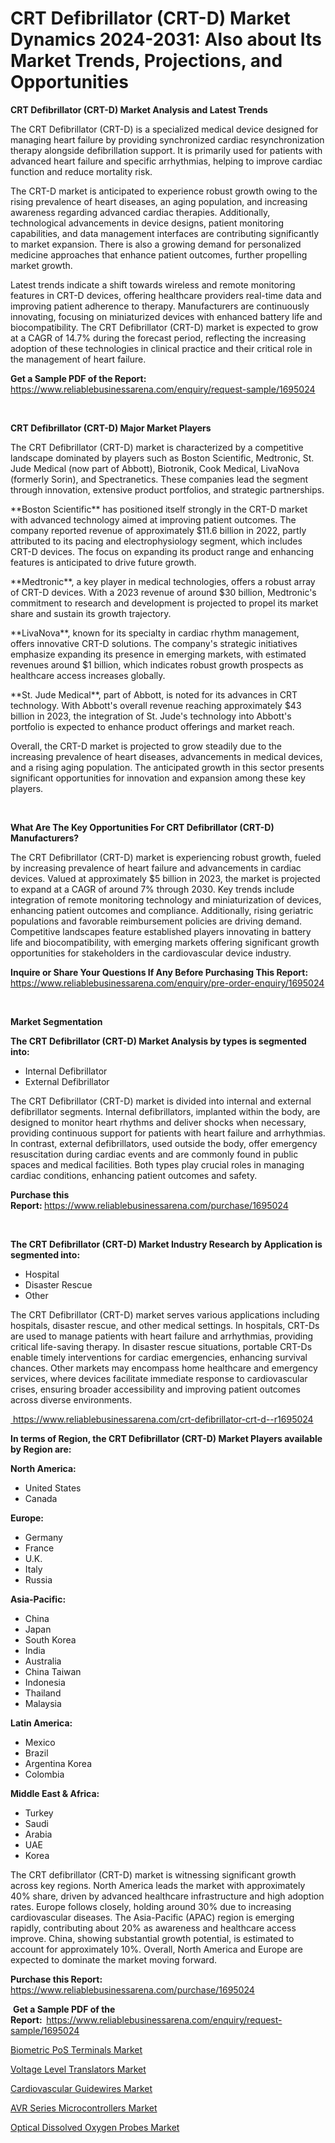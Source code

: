 <p><h1>CRT Defibrillator (CRT-D) Market Dynamics 2024-2031: Also about Its Market Trends, Projections, and Opportunities</h1></p><p><strong>CRT Defibrillator (CRT-D) Market Analysis and Latest Trends</strong></p>
<p><p>The CRT Defibrillator (CRT-D) is a specialized medical device designed for managing heart failure by providing synchronized cardiac resynchronization therapy alongside defibrillation support. It is primarily used for patients with advanced heart failure and specific arrhythmias, helping to improve cardiac function and reduce mortality risk.</p><p>The CRT-D market is anticipated to experience robust growth owing to the rising prevalence of heart diseases, an aging population, and increasing awareness regarding advanced cardiac therapies. Additionally, technological advancements in device designs, patient monitoring capabilities, and data management interfaces are contributing significantly to market expansion. There is also a growing demand for personalized medicine approaches that enhance patient outcomes, further propelling market growth.</p><p>Latest trends indicate a shift towards wireless and remote monitoring features in CRT-D devices, offering healthcare providers real-time data and improving patient adherence to therapy. Manufacturers are continuously innovating, focusing on miniaturized devices with enhanced battery life and biocompatibility. The CRT Defibrillator (CRT-D) market is expected to grow at a CAGR of 14.7% during the forecast period, reflecting the increasing adoption of these technologies in clinical practice and their critical role in the management of heart failure.</p></p>
<p><strong>Get a Sample PDF of the Report:&nbsp;</strong> <a href="https://www.reliablebusinessarena.com/enquiry/request-sample/1695024?utm_campaign=1331&utm_medium=2&utm_source=Github&utm_content=ia&utm_term=06102024&utm_id=crt-defibrillator-crt-d">https://www.reliablebusinessarena.com/enquiry/request-sample/1695024</a></p>
<p>&nbsp;</p>
<p><strong>CRT Defibrillator (CRT-D) Major Market Players</strong></p>
<p><p>The CRT Defibrillator (CRT-D) market is characterized by a competitive landscape dominated by players such as Boston Scientific, Medtronic, St. Jude Medical (now part of Abbott), Biotronik, Cook Medical, LivaNova (formerly Sorin), and Spectranetics. These companies lead the segment through innovation, extensive product portfolios, and strategic partnerships.</p><p>**Boston Scientific** has positioned itself strongly in the CRT-D market with advanced technology aimed at improving patient outcomes. The company reported revenue of approximately $11.6 billion in 2022, partly attributed to its pacing and electrophysiology segment, which includes CRT-D devices. The focus on expanding its product range and enhancing features is anticipated to drive future growth.</p><p>**Medtronic**, a key player in medical technologies, offers a robust array of CRT-D devices. With a 2023 revenue of around $30 billion, Medtronic's commitment to research and development is projected to propel its market share and sustain its growth trajectory.</p><p>**LivaNova**, known for its specialty in cardiac rhythm management, offers innovative CRT-D solutions. The company's strategic initiatives emphasize expanding its presence in emerging markets, with estimated revenues around $1 billion, which indicates robust growth prospects as healthcare access increases globally.</p><p>**St. Jude Medical**, part of Abbott, is noted for its advances in CRT technology. With Abbott's overall revenue reaching approximately $43 billion in 2023, the integration of St. Jude's technology into Abbott's portfolio is expected to enhance product offerings and market reach.</p><p>Overall, the CRT-D market is projected to grow steadily due to the increasing prevalence of heart diseases, advancements in medical devices, and a rising aging population. The anticipated growth in this sector presents significant opportunities for innovation and expansion among these key players.</p></p>
<p>&nbsp;</p>
<p><strong>What Are The Key Opportunities For CRT Defibrillator (CRT-D) Manufacturers?</strong></p>
<p><p>The CRT Defibrillator (CRT-D) market is experiencing robust growth, fueled by increasing prevalence of heart failure and advancements in cardiac devices. Valued at approximately $5 billion in 2023, the market is projected to expand at a CAGR of around 7% through 2030. Key trends include integration of remote monitoring technology and miniaturization of devices, enhancing patient outcomes and compliance. Additionally, rising geriatric populations and favorable reimbursement policies are driving demand. Competitive landscapes feature established players innovating in battery life and biocompatibility, with emerging markets offering significant growth opportunities for stakeholders in the cardiovascular device industry.</p></p>
<p><strong>Inquire or Share Your Questions If Any Before Purchasing This Report:</strong> <a href="https://www.reliablebusinessarena.com/enquiry/pre-order-enquiry/1695024?utm_campaign=1331&utm_medium=2&utm_source=Github&utm_content=ia&utm_term=06102024&utm_id=crt-defibrillator-crt-d">https://www.reliablebusinessarena.com/enquiry/pre-order-enquiry/1695024</a></p>
<p>&nbsp;</p>
<p><strong>Market Segmentation</strong></p>
<p><strong>The CRT Defibrillator (CRT-D) Market Analysis by types is segmented into:</strong></p>
<p><ul><li>Internal Defibrillator</li><li>External Defibrillator</li></ul></p>
<p><p>The CRT Defibrillator (CRT-D) market is divided into internal and external defibrillator segments. Internal defibrillators, implanted within the body, are designed to monitor heart rhythms and deliver shocks when necessary, providing continuous support for patients with heart failure and arrhythmias. In contrast, external defibrillators, used outside the body, offer emergency resuscitation during cardiac events and are commonly found in public spaces and medical facilities. Both types play crucial roles in managing cardiac conditions, enhancing patient outcomes and safety.</p></p>
<p><strong>Purchase this Report:&nbsp;</strong><a href="https://www.reliablebusinessarena.com/purchase/1695024?utm_campaign=1331&utm_medium=2&utm_source=Github&utm_content=ia&utm_term=06102024&utm_id=crt-defibrillator-crt-d">https://www.reliablebusinessarena.com/purchase/1695024</a></p>
<p>&nbsp;</p>
<p><strong>The CRT Defibrillator (CRT-D) Market Industry Research by Application is segmented into:</strong></p>
<p><ul><li>Hospital</li><li>Disaster Rescue</li><li>Other</li></ul></p>
<p><p>The CRT Defibrillator (CRT-D) market serves various applications including hospitals, disaster rescue, and other medical settings. In hospitals, CRT-Ds are used to manage patients with heart failure and arrhythmias, providing critical life-saving therapy. In disaster rescue situations, portable CRT-Ds enable timely interventions for cardiac emergencies, enhancing survival chances. Other markets may encompass home healthcare and emergency services, where devices facilitate immediate response to cardiovascular crises, ensuring broader accessibility and improving patient outcomes across diverse environments.</p></p>
<p><a href="https://www.reliablebusinessarena.com/crt-defibrillator-crt-d--r1695024?utm_campaign=1331&utm_medium=2&utm_source=Github&utm_content=ia&utm_term=06102024&utm_id=crt-defibrillator-crt-d">&nbsp;https://www.reliablebusinessarena.com/crt-defibrillator-crt-d--r1695024</a></p>
<p><strong>In terms of Region, the CRT Defibrillator (CRT-D) Market Players available by Region are:</strong></p>
<p>
    <p> <strong> North America: </strong>
        <ul>
            <li>United States</li>
            <li>Canada</li>
        </ul>
        </p> 
    <p> <strong> Europe: </strong>
        <ul>
            <li>Germany</li>
            <li>France</li>
            <li>U.K.</li>
            <li>Italy</li>
            <li>Russia</li>
        </ul>
        </p> 
    <p> <strong> Asia-Pacific: </strong>
        <ul>
            <li>China</li>
            <li>Japan</li>
            <li>South Korea</li>
            <li>India</li>
            <li>Australia</li>
            <li>China Taiwan</li>
            <li>Indonesia</li>
            <li>Thailand</li>
            <li>Malaysia</li>
        </ul>
        </p> 
    <p> <strong> Latin America: </strong>
        <ul>
            <li>Mexico</li>
            <li>Brazil</li>
            <li>Argentina Korea</li>
            <li>Colombia</li>
        </ul>
        </p> 
    <p> <strong> Middle East & Africa: </strong>
        <ul>
            <li>Turkey</li>
            <li>Saudi</li>
            <li>Arabia</li>
            <li>UAE</li>
            <li>Korea</li>
        </ul>
    </p>
    </p>
<p><p>The CRT defibrillator (CRT-D) market is witnessing significant growth across key regions. North America leads the market with approximately 40% share, driven by advanced healthcare infrastructure and high adoption rates. Europe follows closely, holding around 30% due to increasing cardiovascular diseases. The Asia-Pacific (APAC) region is emerging rapidly, contributing about 20% as awareness and healthcare access improve. China, showing substantial growth potential, is estimated to account for approximately 10%. Overall, North America and Europe are expected to dominate the market moving forward.</p></p>
<p><strong>Purchase this Report: </strong><a href="https://www.reliablebusinessarena.com/purchase/1695024?utm_campaign=1331&utm_medium=2&utm_source=Github&utm_content=ia&utm_term=06102024&utm_id=crt-defibrillator-crt-d">https://www.reliablebusinessarena.com/purchase/1695024</a></p>
<p>&nbsp;<strong>Get a Sample PDF of the Report:&nbsp;&nbsp;</strong><a href="https://www.reliablebusinessarena.com/enquiry/request-sample/1695024?utm_campaign=1331&utm_medium=2&utm_source=Github&utm_content=ia&utm_term=06102024&utm_id=crt-defibrillator-crt-d">https://www.reliablebusinessarena.com/enquiry/request-sample/1695024</a></p>
<p><strong></strong></p>
<p><p><a href="https://www.linkedin.com/pulse/biometric-pos-terminals-market-drivers-challenges-forecast-x7yxe?utm_campaign=1331&utm_medium=2&utm_source=Github&utm_content=ia&utm_term=06102024&utm_id=crt-defibrillator-crt-d">Biometric PoS Terminals Market</a></p><p><a href="https://www.linkedin.com/pulse/voltage-level-translators-market-trends-focusing-insight-dgcue?utm_campaign=1331&utm_medium=2&utm_source=Github&utm_content=ia&utm_term=06102024&utm_id=crt-defibrillator-crt-d">Voltage Level Translators Market</a></p><p><a href="https://github.com/joannesouthgate/Market-Research-Report-List-5/blob/main/cardiovascular-guidewires-market.md?utm_campaign=1331&utm_medium=2&utm_source=Github&utm_content=ia&utm_term=06102024&utm_id=crt-defibrillator-crt-d">Cardiovascular Guidewires Market</a></p><p><a href="https://www.linkedin.com/pulse/digital-transformation-avr-series-microcontrollers-industry-cjkwe?utm_campaign=1331&utm_medium=2&utm_source=Github&utm_content=ia&utm_term=06102024&utm_id=crt-defibrillator-crt-d">AVR Series Microcontrollers Market</a></p><p><a href="https://www.linkedin.com/pulse/navigating-optical-dissolved-oxygen-probes-market-expert-9zzde?utm_campaign=1331&utm_medium=2&utm_source=Github&utm_content=ia&utm_term=06102024&utm_id=crt-defibrillator-crt-d">Optical Dissolved Oxygen Probes Market</a></p></p>